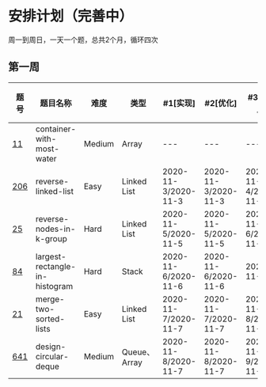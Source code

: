 # 安排计划（完善中）
周一到周日，一天一个题，总共2个月，循环四次

第一周
-----

|题号|题目名称|难度|类型|#1[实现]|#2[优化]|#3[一天后]|#4[一周后]|#5[面试前一周]|
|---|---|---|---|---|---|---|---|---|
|[11](https://leetcode-cn.com/problems/container-with-most-water/)|container-with-most-water|Medium|Array|---|---|---|2020-11-10/2020-11-10|---|
|[206](https://leetcode-cn.com/problems/reverse-linked-list/)|reverse-linked-list|Easy|Linked List|2020-11-3/2020-11-3|2020-11-3/2020-11-3|2020-11-4/2020-11-4|2020-11-11/2020-11-11|---|
|[25](https://leetcode-cn.com/problems/reverse-nodes-in-k-group/)|reverse-nodes-in-k-group|Hard|Linked List|2020-11-5/2020-11-5|2020-11-5/2020-11-5|2020-11-6/2020-11-6|2020-11-13/2020-11-12|---|
|[84](https://leetcode-cn.com/problems/largest-rectangle-in-histogram/)|largest-rectangle-in-histogram|Hard|Stack|2020-11-6/2020-11-6|2020-11-6/2020-11-6|2020-11-7/|2020-11-14/2020-11-13|---|
|[21](https://leetcode-cn.com/problems/merge-two-sorted-lists/submissions/)|merge-two-sorted-lists|Easy|Linked List|2020-11-7/2020-11-7|2020-11-7/2020-11-7|2020-11-8/2020-11-9|2020-11-15/2020-11-13|---|
|[641](https://leetcode-cn.com/problems/design-circular-deque/)|design-circular-deque|Medium|Queue、Array|2020-11-8/2020-11-7|2020-11-8/2020-11-7|2020-11-9/2020-11-9|2020-11-16/|---|

